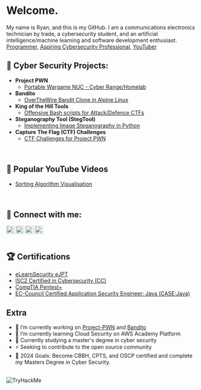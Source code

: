 # Welcome. 
My name is Ryan, and this is my GitHub.
I am a communications electronics technician by trade, a cybersecurity student, and an artificial intelligence/machine learning and software development enthusiast.<br>
<a href="https://github.com/rmcmillan34">Programmer</a>, <a href="https://www.linkedin.com/in/ryan-mcmillan34/">Aspiring Cybersecurity Professional</a>, <a href="https://www.youtube.com/c/RizzSec">YouTuber</a>
<br>

<h2>🚧 Cyber Security Projects:</h2>

- <b>Project PWN</b>
  - [Portable Wargame NUC - Cyber Range/Homelab](https://github.com/rmcmillan34/Project-PWN)
- <b>Bandito</b>
  - [OverTheWire Bandit Clone in Alpine Linux](https://github.com/rmcmillan34/bandito/)
- <b>King of the Hill Tools</b>
  - [Offensive Bash scripts for Attack/Defence CTFs](https://github.com/rmcmillan34/koth-tools/)
- <b>Steganography Tool (StegTool)</b>
  - [Implementing Image Steganography in Python](https://github.com/rmcmillan34/StegTool/)
- <b>Capture The Flag (CTF) Challenges</b>
  - [CTF Challenges for Project PWN](https://github.com/rmcmillan34/ctf-challenges)
<br>

<h2>🎥 Popular YouTube Videos</h2>

- [Sorting Algorithm Visualisation](https://www.youtube.com/watch?v=tQvWBGxPVtM)
<br>

## 🤳 Connect with me:
[<img align="left" alt="JoshMadakor | YouTube" width="22px" src="https://cdn.jsdelivr.net/npm/simple-icons@v3/icons/youtube.svg" />][youtube]
[<img align="left" alt="RizzSec     | Twitter" width="22px" src="https://cdn.jsdelivr.net/npm/simple-icons@v3/icons/twitter.svg" />][twitter]
[<img align="left" alt="JoshMadakor | LinkedIn" width="22px" src="https://cdn.jsdelivr.net/npm/simple-icons@v3/icons/linkedin.svg" />][linkedin]
[<img align="left" alt="JoshMadakor | Instagram" width="22px" src="https://cdn.jsdelivr.net/npm/simple-icons@v3/icons/instagram.svg" />][instagram]

[twitter]: https://twitter.com/RizzSec
[youtube]: https://www.youtube.com/c/RizzSec
[instagram]: https://www.instagram.com/RizzSec34
[linkedin]: https://linkedin.com/in/ryan-mcmillan34
<br>
---

## 🏆 Certifications
- [eLearnSecurity eJPT]()
- [ISC2 Certified in Cybersecurity (CC)]()
- [CompTIA Pentest+]()
- [EC-Council Certified Application Security Engineer: Java (CASE:Java)]()

## Extra
- 🔭 I’m currently working on [Project-PWN](https://github.com/rmcmillan34/Project-PWN/) and [Bandito](https://github.com/rmcmillan34/bandito/)
- 🌱 I’m currently learning Cloud Security on AWS Academy Platform
- 🤖 Currently studying a master's degree in cyber security
- ⚡️ Seeking to contribute to the open source community
- 🎯 2024 Goals: Become CBBH, CPTS, and OSCP certified and complete my Masters Degree in Cyber Security.
<br>
<img src="https://tryhackme-badges.s3.amazonaws.com/Rizz0.png" alt="TryHackMe">
